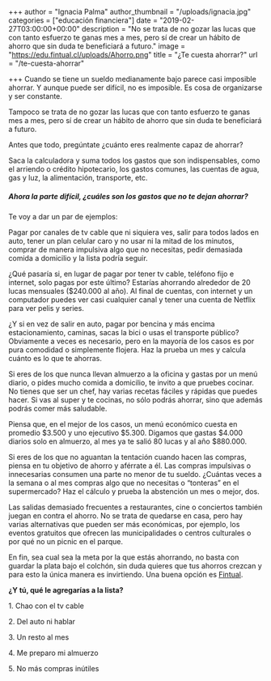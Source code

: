 +++
author = "Ignacia Palma"
author_thumbnail = "/uploads/ignacia.jpg"
categories = ["educación financiera"]
date = "2019-02-27T03:00:00+00:00"
description = "No se trata de no gozar las lucas que con tanto esfuerzo te ganas mes a mes, pero sí de crear un hábito de ahorro que sin duda te beneficiará a futuro."
image = "https://edu.fintual.cl/uploads/Ahorro.png"
title = "¿Te cuesta ahorrar?"
url = "/te-cuesta-ahorrar"

+++
Cuando se tiene un sueldo medianamente bajo parece casi imposible ahorrar. Y aunque puede ser difícil, no es imposible. Es cosa de organizarse y ser constante.

Tampoco se trata de no gozar las lucas que con tanto esfuerzo te ganas mes a mes, pero sí de crear un hábito de ahorro que sin duda te beneficiará a futuro.

Antes que todo, pregúntate ¿cuánto eres realmente capaz de ahorrar?

Saca la calculadora y suma todos los gastos que son indispensables, como el arriendo o crédito hipotecario, los gastos comunes, las cuentas de agua, gas y luz, la alimentación, transporte, etc.

##### Ahora la parte difícil, ¿cuáles son los gastos que no te dejan ahorrar?

Te voy a dar un par de ejemplos:

Pagar por canales de tv cable que ni siquiera ves, salir para todos lados en auto, tener un plan celular caro y no usar ni la mitad de los minutos, comprar de manera impulsiva algo que no necesitas, pedir demasiada comida a domicilio y la lista podría seguir.

¿Qué pasaría si, en lugar de pagar por tener tv cable, teléfono fijo e internet, solo pagas por este último? Estarías ahorrando alrededor de 20 lucas mensuales ($240.000 al año). Al final de cuentas, con internet y un computador puedes ver casi cualquier canal y tener una cuenta de Netflix para ver pelis y series.

¿Y si en vez de salir en auto, pagar por bencina y más encima estacionamiento, caminas, sacas la bici o usas el transporte público? Obviamente a veces es necesario, pero en la mayoría de los casos es por pura comodidad o simplemente flojera. Haz la prueba un mes y calcula cuánto es lo que te ahorras.

Si eres de los que nunca llevan almuerzo a la oficina y gastas por un menú diario, o pides mucho comida a domicilio, te invito a que pruebes cocinar. No tienes que ser un chef, hay varias recetas fáciles y rápidas que puedes hacer. Si vas al super y te cocinas, no sólo podrás ahorrar, sino que además podrás comer más saludable.

Piensa que, en el mejor de los casos, un menú económico cuesta en promedio $3.500 y uno ejecutivo $5.300. Digamos que gastas $4.000 diarios solo en almuerzo, al mes ya te salió 80 lucas y al año $880.000.

Si eres de los que no aguantan la tentación cuando hacen las compras, piensa en tu objetivo de ahorro y aférrate a él. Las compras impulsivas o innecesarias consumen una parte no menor de tu sueldo. ¿Cuántas veces a la semana o al mes compras algo que no necesitas o “tonteras” en el supermercado? Haz el cálculo y prueba la abstención un mes o mejor, dos.

Las salidas demasiado frecuentes a restaurantes, cine o conciertos también juegan en contra el ahorro. No se trata de quedarse en casa, pero hay varias alternativas que pueden ser más económicas, por ejemplo, los eventos gratuitos que ofrecen las municipalidades o centros culturales o por qué no un picnic en el parque.

En fin, sea cual sea la meta por la que estás ahorrando, no basta con guardar la plata bajo el colchón, sin duda quieres que tus ahorros crezcan y para esto la única manera es invirtiendo. Una buena opción es [Fintual](https://fintual.cl/?utm_source=edu.fintual.cl&utm_medium=referral&utm_campaign=consideration&utm_content=te+cuesta+ahorrar-217#empezar).

**¿Y tú, qué le agregarías a la lista?**

1\. Chao con el tv cable

2\. Del auto ni hablar

3\. Un resto al mes

4\. Me preparo mi almuerzo

5\. No más compras inútiles
